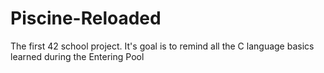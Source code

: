 # Piscine-Reloaded
The first 42 school project. It's goal is to remind all the C language basics learned during the Entering Pool
